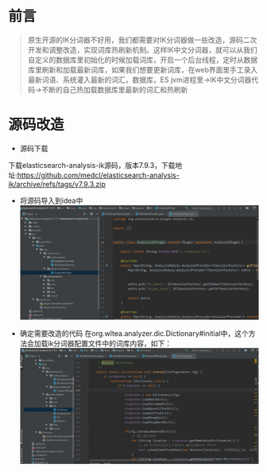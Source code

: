 # 前言
> 原生开源的IK分词器不好用，我们都需要对IK分词器做一些改造，源码二次开发和调整改造，实现词库热刷新机制。这样IK中文分词器，就可以从我们
  自定义的数据库里初始化的时候加载词库，开启一个后台线程，定时从数据库里刷新和加载最新词库，如果我们想要更新词库，在web界面里手工录入
  最新词语、系统灌入最新的词汇，数据库，ES jvm进程里->IK中文分词器代码->不断的自己热加载数据库里最新的词汇和热刷新

# 源码改造
- 源码下载

下载elasticsearch-analysis-ik源码，版本7.9.3，下载地址:https://github.com/medcl/elasticsearch-analysis-ik/archive/refs/tags/v7.9.3.zip

- 将源码导入到idea中
![ik分词器导入idea.jpg](./images/1.ik分词器导入idea.jpg)

- 确定需要改造的代码
在org.wltea.analyzer.dic.Dictionary#initial中，这个方法会加载ik分词器配置文件中的词库内容，如下：
![ik分词器源码改造位置initial方法](./images/2.ik分词器源码改造位置initial方法.jpg)






